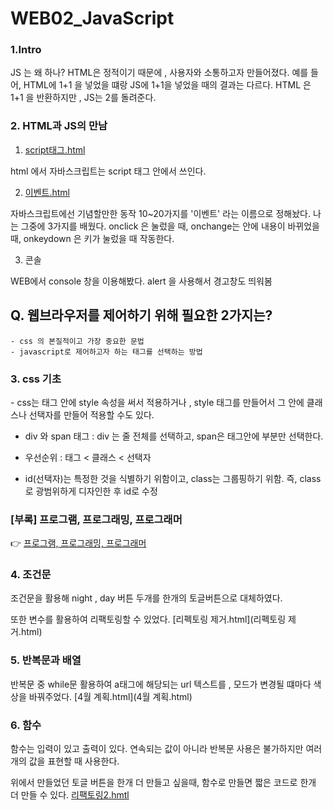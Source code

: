 # WEB02_JavaScript

<h3>1.Intro</h3>

JS 는 왜 하나? HTML은 정적이기 때문에 , 사용자와 소통하고자 만들어졌다.
예를 들어, HTML에 1+1 을 넣었을 떄랑 JS에 1+1을 넣었을 때의 결과는 다르다. HTML 은 1+1 을 반환하지만 , JS는 2를 돌려준다.


<h3>2. HTML과 JS의 만남</h3>

1) [script태그.html](script태그.html)
  
  html 에서 자바스크립트는 script 태그 안에서 쓰인다.
 
 
2) [이벤트.html](이벤트.html)

  자바스크립트에선 기념할만한 동작 10~20가지를 '이벤트' 라는 이름으로 정해놨다.
  나는 그중에 3가지를 배웠다.
  onclick 은 눌렀을 때, onchange는 안에 내용이 바뀌었을 때, onkeydown 은 키가 눌렀을 때 작동한다.

3) 콘솔

  WEB에서 console 창을 이용해봤다. alert 을 사용해서 경고창도 띄워봄
  
  <h2> Q. 웹브라우저를 제어하기 위해 필요한 2가지는? </h2>
  
    - css 의 본질적이고 가장 중요한 문법
    - javascript로 제어하고자 하는 태그를 선택하는 방법
  
  
 <h3>3. css 기초</h3>
 - css는 태그 안에 style 속성을 써서 적용하거나 , style 태그를 만들어서 그 안에 클래스나 선택자를 만들어 적용할 수도 있다.

 - div 와 span 태그 : div 는 줄 전체를 선택하고, span은 태그안에 부분만 선택한다.
 
 - 우선순위 : 태그 < 클래스 < 선택자
 
 - id(선택자)는 특정한 것을 식별하기 위함이고, class는 그룹핑하기 위함. 
 즉, class로 광범위하게 디자인한 후 id로 수정
 
 <h3>[부록] 프로그램, 프로그래밍, 프로그래머</h3>
 👉 <a href="https://jonhyuk0922.tistory.com/124">프로그램, 프로그래밍, 프로그래머</a>
 
 <h3>4. 조건문</h3>
 
 조건문을 활용해 night , day 버튼 두개를 한개의 토글버튼으로 대체하였다.
 
 또한 변수를 활용하여 리팩토링할 수 있었다. [리펙토링 제거.html](리펙토링 제거.html)
 
 <h3>5. 반복문과 배열</h3>
 
 반복문 중 while문 활용하여 a태그에 해당되는 url 텍스트를 , 모드가 변경될 떄마다 색상을 바꿔주었다.
 [4월 계획.html](4월 계획.html)
 
 <h3>6. 함수</h3>
 
 함수는 입력이 있고 출력이 있다. 연속되는 값이 아니라 반복문 사용은 불가하지만 여러개의 값을 표현할 때 사용한다.
 
 위에서 만들었던 토글 버튼을 한개 더 만들고 싶을때, 함수로 만들면 짧은 코드로 한개 더 만들 수 있다. [리팩토링2.hmtl](리팩토링2.html)
 
 
 
 
